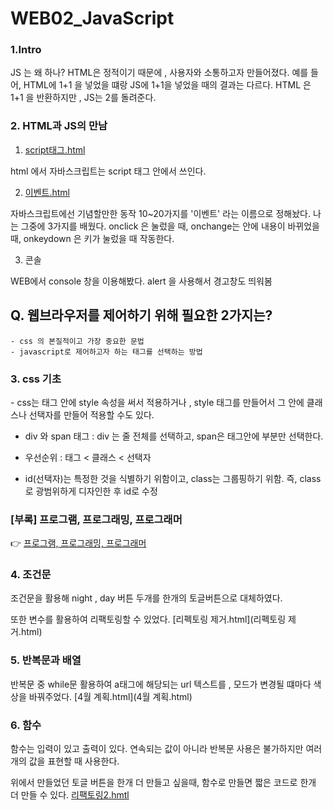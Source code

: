 # WEB02_JavaScript

<h3>1.Intro</h3>

JS 는 왜 하나? HTML은 정적이기 때문에 , 사용자와 소통하고자 만들어졌다.
예를 들어, HTML에 1+1 을 넣었을 떄랑 JS에 1+1을 넣었을 때의 결과는 다르다. HTML 은 1+1 을 반환하지만 , JS는 2를 돌려준다.


<h3>2. HTML과 JS의 만남</h3>

1) [script태그.html](script태그.html)
  
  html 에서 자바스크립트는 script 태그 안에서 쓰인다.
 
 
2) [이벤트.html](이벤트.html)

  자바스크립트에선 기념할만한 동작 10~20가지를 '이벤트' 라는 이름으로 정해놨다.
  나는 그중에 3가지를 배웠다.
  onclick 은 눌렀을 때, onchange는 안에 내용이 바뀌었을 때, onkeydown 은 키가 눌렀을 때 작동한다.

3) 콘솔

  WEB에서 console 창을 이용해봤다. alert 을 사용해서 경고창도 띄워봄
  
  <h2> Q. 웹브라우저를 제어하기 위해 필요한 2가지는? </h2>
  
    - css 의 본질적이고 가장 중요한 문법
    - javascript로 제어하고자 하는 태그를 선택하는 방법
  
  
 <h3>3. css 기초</h3>
 - css는 태그 안에 style 속성을 써서 적용하거나 , style 태그를 만들어서 그 안에 클래스나 선택자를 만들어 적용할 수도 있다.

 - div 와 span 태그 : div 는 줄 전체를 선택하고, span은 태그안에 부분만 선택한다.
 
 - 우선순위 : 태그 < 클래스 < 선택자
 
 - id(선택자)는 특정한 것을 식별하기 위함이고, class는 그룹핑하기 위함. 
 즉, class로 광범위하게 디자인한 후 id로 수정
 
 <h3>[부록] 프로그램, 프로그래밍, 프로그래머</h3>
 👉 <a href="https://jonhyuk0922.tistory.com/124">프로그램, 프로그래밍, 프로그래머</a>
 
 <h3>4. 조건문</h3>
 
 조건문을 활용해 night , day 버튼 두개를 한개의 토글버튼으로 대체하였다.
 
 또한 변수를 활용하여 리팩토링할 수 있었다. [리펙토링 제거.html](리펙토링 제거.html)
 
 <h3>5. 반복문과 배열</h3>
 
 반복문 중 while문 활용하여 a태그에 해당되는 url 텍스트를 , 모드가 변경될 떄마다 색상을 바꿔주었다.
 [4월 계획.html](4월 계획.html)
 
 <h3>6. 함수</h3>
 
 함수는 입력이 있고 출력이 있다. 연속되는 값이 아니라 반복문 사용은 불가하지만 여러개의 값을 표현할 때 사용한다.
 
 위에서 만들었던 토글 버튼을 한개 더 만들고 싶을때, 함수로 만들면 짧은 코드로 한개 더 만들 수 있다. [리팩토링2.hmtl](리팩토링2.html)
 
 
 
 
